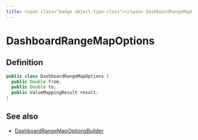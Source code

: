 ```yaml
---
title: <span class="badge object-type-class"></span> DashboardRangeMapOptions
---
```

# <span class="badge object-type-class"></span> DashboardRangeMapOptions

## Definition

```java
public class DashboardRangeMapOptions {
  public Double from;
  public Double to;
  public ValueMappingResult result;
}
```
## See also

 * <span class="badge builder"></span> [DashboardRangeMapOptionsBuilder](./builder-DashboardRangeMapOptionsBuilder.md)
